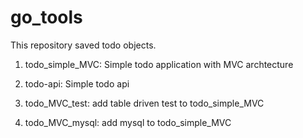 # go_tools

This repository saved todo objects.

1. todo_simple_MVC:
Simple todo application with MVC archtecture

2. todo-api:
Simple todo api

3. todo_MVC_test:
add table driven test to todo_simple_MVC

4. todo_MVC_mysql:
add mysql to todo_simple_MVC
